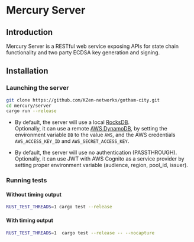 # Mercury Server

## Introduction
Mercury Server is a RESTful web service exposing APIs for state chain functionality and two party ECDSA key generation and signing.

## Installation
### Launching the server
```bash
git clone https://github.com/KZen-networks/gotham-city.git
cd mercury/server
cargo run --release
```

* By default, the server will use a local [RocksDB](https://rocksdb.org/).<br>
Optionally, it can use a remote [AWS DynamoDB](https://aws.amazon.com/dynamodb/),
by setting the environment variable `DB` to the value `AWS`, and the AWS credentials `AWS_ACCESS_KEY_ID` and `AWS_SECRET_ACCESS_KEY`.

* By default, the server will use no authentication (PASSTHROUGH).<br>
Optionally, it can use JWT with AWS Cognito as a service provider by setting proper environment variable (audience, region, pool_id, issuer).

### Running tests
#### Without timing output
```bash
RUST_TEST_THREADS=1 cargo test --release
```

#### With timing output
```bash
RUST_TEST_THREADS=1  cargo test --release -- --nocapture
```
